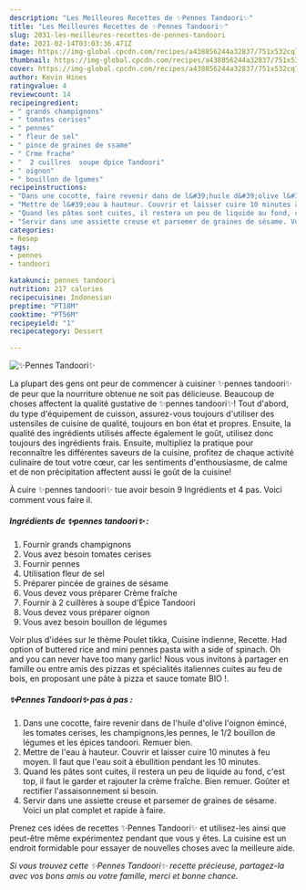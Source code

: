 ```yaml
---
description: "Les Meilleures Recettes de ✨Pennes Tandoori✨"
title: "Les Meilleures Recettes de ✨Pennes Tandoori✨"
slug: 2031-les-meilleures-recettes-de-pennes-tandoori
date: 2021-02-14T03:03:36.471Z
image: https://img-global.cpcdn.com/recipes/a438856244a32837/751x532cq70/✨pennes-tandoori✨-photo-principale-de-la-recette.jpg
thumbnail: https://img-global.cpcdn.com/recipes/a438856244a32837/751x532cq70/✨pennes-tandoori✨-photo-principale-de-la-recette.jpg
cover: https://img-global.cpcdn.com/recipes/a438856244a32837/751x532cq70/✨pennes-tandoori✨-photo-principale-de-la-recette.jpg
author: Kevin Hines
ratingvalue: 4
reviewcount: 14
recipeingredient:
- " grands champignons"
- " tomates cerises"
- " pennes"
- " fleur de sel"
- " pince de graines de ssame"
- " Crme frache"
- "  2 cuillres  soupe dpice Tandoori"
- " oignon"
- " bouillon de lgumes"
recipeinstructions:
- "Dans une cocotte, faire revenir dans de l&#39;huile d&#39;olive l&#39;oignon émincé, les tomates cerises, les champignons,les pennes, le 1/2 bouillon de légumes et les épices tandoori. Remuer bien."
- "Mettre de l&#39;eau à hauteur. Couvrir et laisser cuire 10 minutes à feu moyen. Il faut que l&#39;eau soit à ébullition pendant les 10 minutes."
- "Quand les pâtes sont cuites, il restera un peu de liquide au fond, c&#39;est top, il faut le garder et rajouter la crème fraîche. Bien remuer. Goûter et rectifier l&#39;assaisonnement si besoin."
- "Servir dans une assiette creuse et parsemer de graines de sésame. Voici un plat complet et rapide à faire."
categories:
- Resep
tags:
- pennes
- tandoori

katakunci: pennes tandoori 
nutrition: 217 calories
recipecuisine: Indonesian
preptime: "PT18M"
cooktime: "PT56M"
recipeyield: "1"
recipecategory: Dessert

---
```



![✨Pennes Tandoori✨](https://img-global.cpcdn.com/recipes/a438856244a32837/751x532cq70/✨pennes-tandoori✨-photo-principale-de-la-recette.jpg)

La plupart des gens ont peur de commencer à cuisiner ✨pennes tandoori✨ de peur que la nourriture obtenue ne soit pas délicieuse. Beaucoup de choses affectent la qualité gustative de ✨pennes tandoori✨! Tout d'abord, du type d'équipement de cuisson, assurez-vous toujours d'utiliser des ustensiles de cuisine de qualité, toujours en bon état et propres. Ensuite, la qualité des ingrédients utilisés affecte également le goût, utilisez donc toujours des ingrédients frais. Ensuite, multipliez la pratique pour reconnaître les différentes saveurs de la cuisine, profitez de chaque activité culinaire de tout votre cœur, car les sentiments d'enthousiasme, de calme et de non précipitation affectent aussi le goût de la cuisine!

<!--inarticleads1-->

À cuire ✨pennes tandoori✨ tue avoir besoin 9 Ingrédients et 4 pas. Voici comment vous faire il.

##### Ingrédients de ✨pennes tandoori✨ :

1. Fournir  grands champignons
1. Vous avez besoin  tomates cerises
1. Fournir  pennes
1. Utilisation  fleur de sel
1. Préparer  pincée de graines de sésame
1. Vous devez vous préparer  Crème fraîche
1. Fournir  à 2 cuillères à soupe d&#39;Épice Tandoori
1. Vous devez vous préparer  oignon
1. Vous avez besoin  bouillon de légumes


Voir plus d&#39;idées sur le thème Poulet tikka, Cuisine indienne, Recette. Had option of buttered rice and mini pennes pasta with a side of spinach. Oh and you can never have too many garlic! Nous vous invitons à partager en famille ou entre amis des pizzas et spécialités italiennes cuites au feu de bois, en proposant une pâte à pizza et sauce tomate BIO !. 

<!--inarticleads2-->

##### ✨Pennes Tandoori✨ pas à pas :

1. Dans une cocotte, faire revenir dans de l&#39;huile d&#39;olive l&#39;oignon émincé, les tomates cerises, les champignons,les pennes, le 1/2 bouillon de légumes et les épices tandoori. Remuer bien.
1. Mettre de l&#39;eau à hauteur. Couvrir et laisser cuire 10 minutes à feu moyen. Il faut que l&#39;eau soit à ébullition pendant les 10 minutes.
1. Quand les pâtes sont cuites, il restera un peu de liquide au fond, c&#39;est top, il faut le garder et rajouter la crème fraîche. Bien remuer. Goûter et rectifier l&#39;assaisonnement si besoin.
1. Servir dans une assiette creuse et parsemer de graines de sésame. Voici un plat complet et rapide à faire.




<!--inarticleads1-->

<p>
Prenez ces idées de recettes ✨Pennes Tandoori✨ et utilisez-les ainsi que peut-être même expérimentez pendant que vous y êtes. La cuisine est un endroit formidable pour essayer de nouvelles choses avec la meilleure aide.
</p>

<p>
<i>Si vous trouvez cette ✨Pennes Tandoori✨ recette précieuse, partagez-la avec vos bons amis ou votre famille, merci et bonne chance.</i>
</p>
